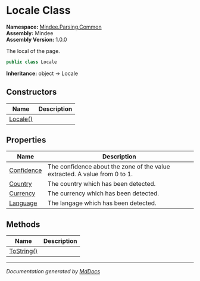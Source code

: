 ﻿<!--  
  <auto-generated>   
    The contents of this file were generated by a tool.  
    Changes to this file may be list if the file is regenerated  
  </auto-generated>   
-->

# Locale Class

**Namespace:** [Mindee.Parsing.Common](../index.md)  
**Assembly:** Mindee  
**Assembly Version:** 1.0.0

The local of the page.

```csharp
public class Locale
```

**Inheritance:** object → Locale

## Constructors

| Name                              | Description |
| --------------------------------- | ----------- |
| [Locale()](constructors/index.md) |             |

## Properties

| Name                                   | Description                                                                |
| -------------------------------------- | -------------------------------------------------------------------------- |
| [Confidence](properties/Confidence.md) | The confidence about the zone of the value extracted. A value from 0 to 1. |
| [Country](properties/Country.md)       | The country which has been detected.                                       |
| [Currency](properties/Currency.md)     | The currency which has been detected.                                      |
| [Language](properties/Language.md)     | The langage which has been detected.                                       |

## Methods

| Name                              | Description |
| --------------------------------- | ----------- |
| [ToString()](methods/ToString.md) |             |

___

*Documentation generated by [MdDocs](https://github.com/ap0llo/mddocs)*
